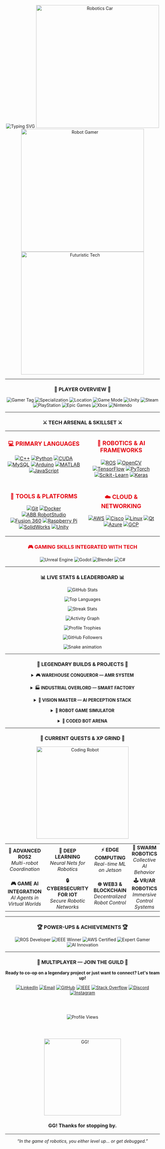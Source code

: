 <div align="center">
  <img src="https://readme-typing-svg.demolab.com?font=Fira+Code&weight=600&size=28&duration=3500&pause=1000&color=E4000F&center=true&vCenter=true&width=800&height=80&lines=WELCOME+TO+MY+DIGITAL+LAB;🎮+GAMER+×+ROBOTICS+SCIENTIST+🤖;LEVEL+UP+THROUGH+CODE+%26+CIRCUITS;BOSS+BATTLES%3A+AMR+%26+AUTOMATION;ACHIEVEMENT+UNLOCKED%3A+AI+INTEGRATION;CO-OP+MODE%3A+LET'S+BUILD+THE+FUTURE!" alt="Typing SVG" />
  
  <img src="https://media.giphy.com/media/21Q45O8lemGoWUtPj1/giphy.gif" width="400" alt="Robotics Car" />
  
  <img src="https://media.giphy.com/media/jymizvHJAtZXuQQhdo/giphy.gif" width="400" alt="Robot Gamer" />
  
  <img src="https://media.giphy.com/media/AEzRnIFmsDbSN79M0N/giphy.gif" width="400" alt="Futuristic Tech" />
</div>

---

### <p align="center">🎯 PLAYER OVERVIEW 🎯</p>

<div align="center">
    <img src="https://img.shields.io/badge/GAMER_TAG-RoboScientist-E4000F?style=for-the-badge&logo=gamejolt&logoColor=white" alt="Gamer Tag"/>
    <img src="https://img.shields.io/badge/SPECIALIZATION-AMR_&_Automation-E4000F?style=for-the-badge&logo=robotframework&logoColor=white" alt="Specialization"/>
    <img src="https://img.shields.io/badge/SERVER-India-E4000F?style=for-the-badge&logo=googlemaps&logoColor=white" alt="Location"/>
    <img src="https://img.shields.io/badge/GAME_MODE-Collaborative-E4000F?style=for-the-badge&logo=github&logoColor=white" alt="Game Mode"/>
    <img src="https://img.shields.io/badge/Unity-100000?style=for-the-badge&logo=unity&logoColor=white" alt="Unity"/>
    <img src="https://img.shields.io/badge/Steam-000000?style=for-the-badge&logo=steam&logoColor=white" alt="Steam"/>
    <img src="https://img.shields.io/badge/PlayStation-003791?style=for-the-badge&logo=playstation&logoColor=white" alt="PlayStation"/>
    <img src="https://img.shields.io/badge/Epic%20Games-313131?style=for-the-badge&logo=Epic%20Games&logoColor=white" alt="Epic Games"/>
    <img src="https://img.shields.io/badge/Xbox-107C10?style=for-the-badge&logo=xbox&logoColor=white" alt="Xbox"/>
    <img src="https://img.shields.io/badge/Nintendo-8F0000?style=for-the-badge&logo=nintendo&logoColor=white" alt="Nintendo"/>
</div>

---

### <p align="center">⚔️ TECH ARSENAL & SKILLSET ⚔️</p>

<table align="center" width="100%">
  <tr align="center">
    <td valign="top" width="50%">
      <h3 style="color:#E4000F;">💻 PRIMARY LANGUAGES</h3>
      <p>
        <a href="https://isocpp.org/"><img alt="C++" src="https://img.shields.io/badge/C%2B%2B-00599C?style=for-the-badge&logo=cplusplus&logoColor=white"/></a>
        <a href="https://www.python.org/"><img alt="Python" src="https://img.shields.io/badge/Python-3776AB?style=for-the-badge&logo=python&logoColor=white"/></a>
        <a href="https://developer.nvidia.com/cuda-toolkit"><img alt="CUDA" src="https://img.shields.io/badge/CUDA-76B900?style=for-the-badge&logo=nvidia&logoColor=white"/></a>
        <a href="https://www.mysql.com/"><img alt="MySQL" src="https://img.shields.io/badge/MySQL-4479A1?style=for-the-badge&logo=mysql&logoColor=white"/></a>
        <a href="https://www.arduino.cc/"><img alt="Arduino" src="https://img.shields.io/badge/Arduino-00979D?style=for-the-badge&logo=Arduino&logoColor=white"/></a>
        <a href="https://www.mathworks.com/products/matlab.html"><img alt="MATLAB" src="https://img.shields.io/badge/MATLAB-0076A8?style=for-the-badge&logo=mathworks&logoColor=white"/></a>
        <a href="https://www.javascript.com/"><img alt="JavaScript" src="https://img.shields.io/badge/JavaScript-F7DF1E?style=for-the-badge&logo=javascript&logoColor=black"/></a>
      </p>
    </td>
    <td valign="top" width="50%">
      <h3 style="color:#E4000F;">🤖 ROBOTICS & AI FRAMEWORKS</h3>
      <p>
        <a href="https://www.ros.org/"><img alt="ROS" src="https://img.shields.io/badge/ROS-22314E?style=for-the-badge&logo=ros&logoColor=white"/></a>
        <a href="https://opencv.org/"><img alt="OpenCV" src="https://img.shields.io/badge/OpenCV-5C3EE8?style=for-the-badge&logo=opencv&logoColor=white"/></a>
        <a href="https://www.tensorflow.org/"><img alt="TensorFlow" src="https://img.shields.io/badge/TensorFlow-FF6F00?style=for-the-badge&logo=tensorflow&logoColor=white"/></a>
        <a href="https://pytorch.org/"><img alt="PyTorch" src="https://img.shields.io/badge/PyTorch-EE4C2C?style=for-the-badge&logo=pytorch&logoColor=white"/></a>
        <a href="https://scikit-learn.org/"><img alt="Scikit-Learn" src="https://img.shields.io/badge/scikit_learn-F7931E?style=for-the-badge&logo=scikit-learn&logoColor=white"/></a>
        <a href="https://keras.io/"><img alt="Keras" src="https://img.shields.io/badge/Keras-D00000?style=for-the-badge&logo=keras&logoColor=white"/></a>
      </p>
    </td>
  </tr>
  <tr align="center">
    <td valign="top" width="50%">
      <h3 style="color:#E4000F;">🔧 TOOLS & PLATFORMS</h3>
      <p>
        <a href="https://git-scm.com/"><img alt="Git" src="https://img.shields.io/badge/Git-F05032?style=for-the-badge&logo=git&logoColor=white"/></a>
        <a href="https://www.docker.com/"><img alt="Docker" src="https://img.shields.io/badge/Docker-2496ED?style=for-the-badge&logo=docker&logoColor=white"/></a>
        <a href="https://new.abb.com/products/robotics/robotstudio"><img alt="ABB RobotStudio" src="https://img.shields.io/badge/RobotStudio-FF6600?style=for-the-badge&logo=abb&logoColor=white"/></a>
        <a href="https://www.autodesk.in/products/fusion-360/overview"><img alt="Fusion 360" src="https://img.shields.io/badge/Fusion 360-FF6B00?style=for-the-badge&logo=autodesk&logoColor=white"/></a>
        <a href="https://www.raspberrypi.org/"><img alt="Raspberry Pi" src="https://img.shields.io/badge/Raspberry%20Pi-A22846?style=for-the-badge&logo=Raspberry%20Pi&logoColor=white"/></a>
        <a href="https://www.solidworks.com/"><img alt="SolidWorks" src="https://img.shields.io/badge/SolidWorks-FF0000?style=for-the-badge&logo=solidworks&logoColor=white"/></a>
        <a href="https://unity.com/"><img alt="Unity" src="https://img.shields.io/badge/Unity-100000?style=for-the-badge&logo=unity&logoColor=white"/></a>
      </p>
    </td>
    <td valign="top" width="50%">
      <h3 style="color:#E4000F;">☁️ CLOUD & NETWORKING</h3>
      <p>
        <a href="https://aws.amazon.com/"><img alt="AWS" src="https://img.shields.io/badge/AWS-232F3E?style=for-the-badge&logo=amazonaws&logoColor=white"/></a>
        <a href="https://www.cisco.com/"><img alt="Cisco" src="https://img.shields.io/badge/Cisco_Networking-1BA0D7?style=for-the-badge&logo=cisco&logoColor=white"/></a>
        <a href="https://www.linux.org/"><img alt="Linux" src="https://img.shields.io/badge/Linux-FCC624?style=for-the-badge&logo=linux&logoColor=black"/></a>
        <a href="https://www.qt.io/"><img alt="Qt" src="https://img.shields.io/badge/Qt-41CD52?style=for-the-badge&logo=qt&logoColor=white"/></a>
        <a href="https://azure.microsoft.com/"><img alt="Azure" src="https://img.shields.io/badge/Azure-0078D4?style=for-the-badge&logo=microsoft-azure&logoColor=white"/></a>
        <a href="https://cloud.google.com/"><img alt="GCP" src="https://img.shields.io/badge/Google_Cloud-4285F4?style=for-the-badge&logo=google-cloud&logoColor=white"/></a>
      </p>
    </td>
  </tr>
</table>

<div align="center">
  <h3 style="color:#E4000F;">🎮 GAMING SKILLS INTEGRATED WITH TECH</h3>
  <p>
    <img src="https://img.shields.io/badge/Unreal%20Engine-313131?style=for-the-badge&logo=unreal-engine&logoColor=white" alt="Unreal Engine"/>
    <img src="https://img.shields.io/badge/Godot-478CBF?style=for-the-badge&logo=godot-engine&logoColor=white" alt="Godot"/>
    <img src="https://img.shields.io/badge/Blender-FF6600?style=for-the-badge&logo=blender&logoColor=white" alt="Blender"/>
    <img src="https://img.shields.io/badge/C%23-239120?style=for-the-badge&logo=c-sharp&logoColor=white" alt="C#"/>
  </p>
</div>

---

### <p align="center">📊 LIVE STATS & LEADERBOARD 📊</p>

<div align="center">

![GitHub Stats](https://github-readme-stats.vercel.app/api?username=Sachin-Karthikeyan&show_icons=true&theme=radical&include_all_commits=true&count_private=true&hide_border=true&bg_color=141321)

![Top Languages](https://github-readme-stats.vercel.app/api/top-langs/?username=Sachin-Karthikeyan&layout=compact&langs_count=8&theme=radical&hide_border=true&bg_color=141321)

![Streak Stats](https://streak-stats.demolab.com?user=Sachin-Karthikeyan&theme=dark&hide_border=true&background=141321&stroke=E4000F&ring=E4000F&fire=FF6B35)

![Activity Graph](https://github-readme-activity-graph.vercel.app/graph?username=Sachin-Karthikeyan&bg_color=141321&color=ffffff&line=e4000f&point=ffffff&area=true&hide_border=true)

![Profile Trophies](https://github-profile-trophy.vercel.app/?username=Sachin-Karthikeyan&theme=radical&no-frame=true&margin-w=15&margin-h=15)

<img src="https://img.shields.io/github/followers/Sachin-Karthikeyan?style=for-the-badge&color=E4000F&logo=github&logoColor=white" alt="GitHub Followers"/>

![Snake animation](https://raw.githubusercontent.com/Sachin-Karthikeyan/Sachin-Karthikeyan/output/github-contribution-grid-snake.svg)

</div>

---

### <p align="center">🚀 LEGENDARY BUILDS & PROJECTS 🚀</p>

<div align="center">
<details>
  <summary><strong>🎮 WAREHOUSE CONQUEROR — AMR SYSTEM</strong></summary>
  <br/>
  <blockquote><em>Elite autonomous logistics robot for smart warehouses, leveraging ROS2 for navigation and AI for dynamic obstacle avoidance.</em></blockquote>
  <p>
    <img src="https://img.shields.io/badge/STATUS-Production_Deployed-brightgreen?style=for-the-badge&logo=icloud&logoColor=white" alt="Status"/>
    <img src="https://img.shields.io/badge/TECH-ROS2_|_C++_|_LiDAR_|_AI_Vision-E4000F?style=for-the-badge" alt="Tech"/>
  </p>
</details>

<br/>

<details>
  <summary><strong>🏭 INDUSTRIAL OVERLORD — SMART FACTORY</strong></summary>
  <br/>
  <blockquote><em>An ABB-powered robotic manufacturing cell integrated with PLC and a custom HMI dashboard for real-time monitoring and control.</em></blockquote>
  <p>
    <img src="https://img.shields.io/badge/STATUS-Completed-success?style=for-the-badge&logo=dependabot&logoColor=white" alt="Status"/>
    <img src="https://img.shields.io/badge/TECH-ABB_|_PLC_|_MySQL_|_HMI-E4000F?style=for-the-badge" alt="Tech"/>
  </p>
</details>

<br/>

<details>
  <summary><strong>🧠 VISION MASTER — AI PERCEPTION STACK</strong></summary>
  <br/>
  <blockquote><em>A high-performance, real-time object detection and SLAM pipeline accelerated with CUDA and TensorFlow for robotic perception.</em></blockquote>
  <p>
    <img src="https://img.shields.io/badge/STATUS-Ongoing_Development-blue?style=for-the-badge&logo=githubactions&logoColor=white" alt="Status"/>
    <img src="https://img.shields.io/badge/TECH-Python_|_OpenCV_|_CUDA_|_TF-E4000F?style=for-the-badge" alt="Tech"/>
  </p>
</details>

<br/>

<details>
  <summary><strong>🎲 ROBOT GAME SIMULATOR</strong></summary>
  <br/>
  <blockquote><em>A Unity-based simulation environment for testing robotic algorithms in a gamified world with challenges and levels.</em></blockquote>
  <p>
    <img src="https://img.shields.io/badge/STATUS-In_Progress-yellow?style=for-the-badge&logo=unity&logoColor=white" alt="Status"/>
    <img src="https://img.shields.io/badge/TECH-Unity_|_C%23_|_ROS_|_AI-E4000F?style=for-the-badge" alt="Tech"/>
  </p>
</details>

<br/>

<details>
  <summary><strong>🤖 CODED BOT ARENA</strong></summary>
  <br/>
  <blockquote><em>A multiplayer robot battle game where players code AI behaviors for their bots using Python and ROS.</em></blockquote>
  <p>
    <img src="https://img.shields.io/badge/STATUS-Prototype-orange?style=for-the-badge&logo=python&logoColor=white" alt="Status"/>
    <img src="https://img.shields.io/badge/TECH-Python_|_ROS_|_Unity_|_Multiplayer-E4000F?style=for-the-badge" alt="Tech"/>
  </p>
</details>
</div>

---

### <p align="center">🎯 CURRENT QUESTS & XP GRIND 🎯</p>

<div align="center">
  <img src="https://media.giphy.com/media/KIkRGI4T9OsJIudxYk/giphy.gif" width="300" alt="Coding Robot" />
</div>

<table align="center" width="100%">
  <tr align="center">
    <td><strong>🚀 ADVANCED ROS2</strong><br/><em>Multi-robot Coordination</em></td>
    <td><strong>🤖 DEEP LEARNING</strong><br/><em>Neural Nets for Robotics</em></td>
    <td><strong>⚡ EDGE COMPUTING</strong><br/><em>Real-time ML on Jetson</em></td>
    <td><strong>🐝 SWARM ROBOTICS</strong><br/><em>Collective AI Behavior</em></td>
  </tr>
  <tr align="center">
    <td><strong>🎮 GAME AI INTEGRATION</strong><br/><em>AI Agents in Virtual Worlds</em></td>
    <td><strong>🔒 CYBERSECURITY FOR IOT</strong><br/><em>Secure Robotic Networks</em></td>
    <td><strong>🌐 WEB3 & BLOCKCHAIN</strong><br/><em>Decentralized Robot Control</em></td>
    <td><strong>🕹️ VR/AR ROBOTICS</strong><br/><em>Immersive Control Systems</em></td>
  </tr>
</table>

---

### <p align="center">🏆 POWER-UPS & ACHIEVEMENTS 🏆</p>

<div align="center">
  <img src="https://img.shields.io/badge/Certification-ROS_Developer-00BFFF?style=for-the-badge&logo=ros&logoColor=white" alt="ROS Developer"/>
  <img src="https://img.shields.io/badge/Award-IEEE_Robotics_Challenge_Winner-gold?style=for-the-badge&logo=ieee&logoColor=white" alt="IEEE Winner"/>
  <img src="https://img.shields.io/badge/Badge-AWS_Certified_Developer-FF9900?style=for-the-badge&logo=amazon-aws&logoColor=white" alt="AWS Certified"/>
  <img src="https://img.shields.io/badge/Level-Expert_Gamer-FF4500?style=for-the-badge&logo=steam&logoColor=white" alt="Expert Gamer"/>
  <img src="https://img.shields.io/badge/Achievement-AI_Innovation_Silver-silver?style=for-the-badge&logo=artificial-intelligence&logoColor=white" alt="AI Innovation"/>
</div>

---

### <p align="center">🤝 MULTIPLAYER — JOIN THE GUILD 🤝</p>

<div align="center">
  <p><strong>Ready to co-op on a legendary project or just want to connect? Let's team up!</strong></p>
  
  <a href="https://www.linkedin.com/in/sachin-karthikeyan-98b698286"><img alt="LinkedIn" src="https://img.shields.io/badge/LinkedIn-0077B5?style=for-the-badge&logo=linkedin&logoColor=white"/></a>
  <a href="mailto:sachinkarthikeyan@gmail.com"><img alt="Email" src="https://img.shields.io/badge/Gmail-D14836?style=for-the-badge&logo=gmail&logoColor=white"/></a>
  <a href="https://github.com/Sachin-Karthikeyan"><img alt="GitHub" src="https://img.shields.io/badge/GitHub-181717?style=for-the-badge&logo=github&logoColor=white"/></a>
  <a href="https://ieee.org"><img alt="IEEE" src="https://img.shields.io/badge/IEEE_Robotics-00629B?style=for-the-badge&logo=ieee&logoColor=white"/></a>
  <a href="https://stackoverflow.com/users/your-id"><img alt="Stack Overflow" src="https://img.shields.io/badge/Stack_Overflow-FE7A16?style=for-the-badge&logo=stack-overflow&logoColor=white"/></a>
  <a href="https://discord.com/users/your-id"><img alt="Discord" src="https://img.shields.io/badge/Discord-5865F2?style=for-the-badge&logo=discord&logoColor=white"/></a>
  <a href="https://www.instagram.com/your-id"><img alt="Instagram" src="https://img.shields.io/badge/Instagram-E4405F?style=for-the-badge&logo=instagram&logoColor=white"/></a>
  
  <br/><br/>
  
  <img src="https://komarev.com/ghpvc/?username=Sachin-Karthikeyan&label=PLAYER+VISITS&color=E4000F&style=for-the-badge" alt="Profile Views"/>
  
  <br/><br/>
  
  <img src="https://media.giphy.com/media/ZEILv6a8KBDFq4KhbB/giphy.gif" width="250" alt="GG!" />
  
  <h3>GG! Thanks for stopping by.</h3>
</div>

---

<p align="center">
  <em>“In the game of robotics, you either level up… or get debugged.”</em>
</p>
